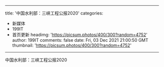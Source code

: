 
---
title: '中国水利部：三峡工程公报2020'
categories: 
 - 新媒体
 - 199IT
 - 首页更新
headimg: 'https://picsum.photos/400/300?random=4752'
author: 199IT
comments: false
date: Fri, 03 Dec 2021 21:00:50 GMT
thumbnail: 'https://picsum.photos/400/300?random=4752'
---

<div>   
中国水利部：三峡工程公报2020  
</div>
            